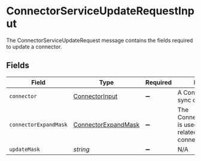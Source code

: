 # ConnectorServiceUpdateRequestInput

 The ConnectorServiceUpdateRequest message contains the fields required to update a connector.



## Fields

| Field                                                                       | Type                                                                        | Required                                                                    | Description                                                                 |
| --------------------------------------------------------------------------- | --------------------------------------------------------------------------- | --------------------------------------------------------------------------- | --------------------------------------------------------------------------- |
| `connector`                                                                 | [ConnectorInput](../../models/shared/connectorinput.md)                     | :heavy_minus_sign:                                                          |  A Connector is used to sync objects into Apps<br/>                         |
| `connectorExpandMask`                                                       | [ConnectorExpandMask](../../models/shared/connectorexpandmask.md)           | :heavy_minus_sign:                                                          |  The ConnectorExpandMask is used to expand related objects on a connector.<br/> |
| `updateMask`                                                                | *string*                                                                    | :heavy_minus_sign:                                                          | N/A                                                                         |